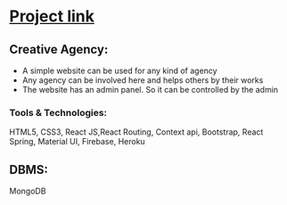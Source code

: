 # [Project link](https://creative-agency-30313.web.app) 

## Creative Agency:
  -	A simple website can be used for any kind of agency
  - Any agency can be involved here and helps others by their works
  - The website has an admin panel. So it can be controlled
    by the admin
  
### Tools & Technologies: 
  HTML5, CSS3, React JS,React Routing, Context api, Bootstrap, React Spring, Material UI, Firebase, Heroku                                                                           
## DBMS:
  MongoDB
